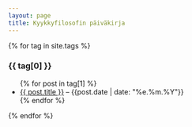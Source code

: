 ```yaml
---
layout: page
title: Kyykkyfilosofin päiväkirja
---
```


{% for tag in site.tags %}
  <h3>{{ tag[0] }}</h3>
  <ul>
    {% for post in tag[1] %}
      <li><a href="{{ post.url }}">{{ post.title }}</a> – {{post.date | date: "%e.%m.%Y"}}</li>
    {% endfor %}
  </ul>
{% endfor %}